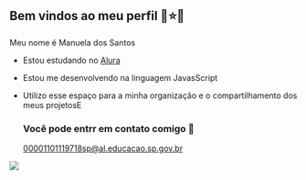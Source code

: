 ## Bem vindos ao meu perfil 🍓⭐🌻

Meu nome é Manuela dos Santos

- Estou estudando no [Alura](http://www.alura.com..br)
- Estou me desenvolvendo na linguagem JavasScript
- Utilizo esse espaço para a minha organização e o compartilhamento dos meus projetosE

  ### Você pode entrr em contato comigo 📧

  00001101119718sp@al.educacao.sp.gov.br
  


![](https://media1.tenor.com/m/RZ5ZCJ8DySwAAAAd/felix-skz.gif)
